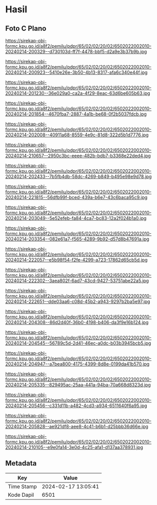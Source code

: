 # Hasil

## Foto C Plano

https://sirekap-obj-formc.kpu.go.id/a8f2/pemilu/pdpr/65/02/02/20/02/6502022002010-20240214-200329--d730103d-ff7f-4478-bbf5-d2a9e3b37b9b.jpg

https://sirekap-obj-formc.kpu.go.id/a8f2/pemilu/pdpr/65/02/02/20/02/6502022002010-20240214-200923--5410e26e-3b50-4b13-8317-afa6c340e44f.jpg

https://sirekap-obj-formc.kpu.go.id/a8f2/pemilu/pdpr/65/02/02/20/02/6502022002010-20240214-201230--36e029a0-ca2a-4f29-8eac-63d6be605b63.jpg

https://sirekap-obj-formc.kpu.go.id/a8f2/pemilu/pdpr/65/02/02/20/02/6502022002010-20240214-201854--4670fba7-2887-4a1b-be68-0f2b5037fdcb.jpg

https://sirekap-obj-formc.kpu.go.id/a8f2/pemilu/pdpr/65/02/02/20/02/6502022002010-20240214-202008--40911a68-8559-4e9c-81d8-322d5b1d7776.jpg

https://sirekap-obj-formc.kpu.go.id/a8f2/pemilu/pdpr/65/02/02/20/02/6502022002010-20240214-210657--2950c3bc-eeee-482b-bdb7-b3368e22ded4.jpg

https://sirekap-obj-formc.kpu.go.id/a8f2/pemilu/pdpr/65/02/02/20/02/6502022002010-20240214-202433--7b5fb4db-58dc-4269-b849-b495e98e9d78.jpg

https://sirekap-obj-formc.kpu.go.id/a8f2/pemilu/pdpr/65/02/02/20/02/6502022002010-20240214-221815--56dfb99f-bced-439a-b6e7-43c6baca95c9.jpg

https://sirekap-obj-formc.kpu.go.id/a8f2/pemilu/pdpr/65/02/02/20/02/6502022002010-20240214-203049--5e52efeb-fa84-4ca7-bc83-12a2f024b1a0.jpg

https://sirekap-obj-formc.kpu.go.id/a8f2/pemilu/pdpr/65/02/02/20/02/6502022002010-20240214-203354--082e61a7-f565-4289-9b92-d57d8b47691a.jpg

https://sirekap-obj-formc.kpu.go.id/a8f2/pemilu/pdpr/65/02/02/20/02/6502022002010-20240214-222057--e5b98f54-f2fe-4299-a723-17862d65cb5d.jpg

https://sirekap-obj-formc.kpu.go.id/a8f2/pemilu/pdpr/65/02/02/20/02/6502022002010-20240214-222302--3aea802f-6ad7-43cd-9427-53751abe22a5.jpg

https://sirekap-obj-formc.kpu.go.id/a8f2/pemilu/pdpr/65/02/02/20/02/6502022002010-20240214-222651--dde03aa6-c08d-45b2-a943-9297b2ba5e97.jpg

https://sirekap-obj-formc.kpu.go.id/a8f2/pemilu/pdpr/65/02/02/20/02/6502022002010-20240214-204308--86d2d40f-36b0-4198-b406-da3f9e16b124.jpg

https://sirekap-obj-formc.kpu.go.id/a8f2/pemilu/pdpr/65/02/02/20/02/6502022002010-20240214-204545--56789c5d-2d41-46ec-a0dc-b03b3945bcb5.jpg

https://sirekap-obj-formc.kpu.go.id/a8f2/pemilu/pdpr/65/02/02/20/02/6502022002010-20240214-204947--a7bea800-4175-4399-8d8e-0199da41b570.jpg

https://sirekap-obj-formc.kpu.go.id/a8f2/pemilu/pdpr/65/02/02/20/02/6502022002010-20240214-205335--829495ac-25aa-441a-94ba-70a668d8323d.jpg

https://sirekap-obj-formc.kpu.go.id/a8f2/pemilu/pdpr/65/02/02/20/02/6502022002010-20240214-205456--c331d11b-a482-4cd3-a934-6511640f6a95.jpg

https://sirekap-obj-formc.kpu.go.id/a8f2/pemilu/pdpr/65/02/02/20/02/6502022002010-20240214-205828--ae921df8-aee8-4c41-b6b1-d25bbb36d66e.jpg

https://sirekap-obj-formc.kpu.go.id/a8f2/pemilu/pdpr/65/02/02/20/02/6502022002010-20240214-210105--e9e0fa14-3e0d-4c25-afa1-d137aa378931.jpg


## Metadata

| Key        | Value               |
| ---------- | ------------------- |
| Time Stamp | 2024-02-17 13:05:41 |
| Kode Dapil | 6501                |



